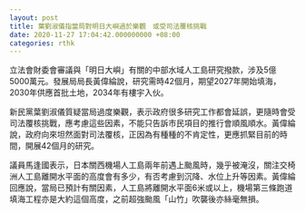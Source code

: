 ```yaml
---
layout: post
title: 葉劉淑儀指當局對明日大嶼過於樂觀　或受司法覆核挑戰
date: 2020-11-27 17:04:42.000000000 +08:00
categories: rthk
---
```


立法會財委會審議與「明日大嶼」有關的中部水域人工島研究撥款，涉及5億5000萬元。發展局局長黃偉綸說，研究需時42個月，期望2027年開始填海，2030年供應首批土地，2034年有樓宇入伙。

新民黨葉劉淑儀質疑當局過度樂觀，表示政府很多研究工作都會延誤，更隨時會受司法覆核挑戰，應考慮這些因素，不能只告訴市民項目的推行會順風順水。黃偉綸說，政府向來坦然面對司法覆核，正因為有種種的不肯定性，更應抓緊目前的時間，開展42個月的研究。

議員馬逢國表示，日本關西機場人工島兩年前遇上颱風時，幾乎被淹沒，關注交椅洲人工島離開水平面的高度會有多少，有否考慮到沉降、水位上升等因素。黃偉綸回應說，當局已預計有關因素，人工島將離開水平面6米或以上，機場第三條跑道填海工程亦是大約這個高度，之前超強颱風「山竹」吹襲後亦絲毫無損。
